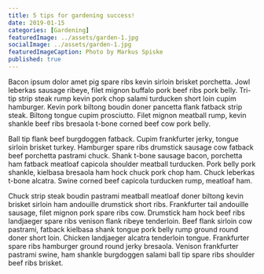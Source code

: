 ```yaml
---
title: 5 tips for gardening success!
date: 2019-01-15
categories: [Gardening]
featuredImage: ../assets/garden-1.jpg
socialImage: ../assets/garden-1.jpg
featuredImageCaption: Photo by Markus Spiske
published: true
---
```


Bacon ipsum dolor amet pig spare ribs kevin sirloin brisket porchetta. Jowl leberkas sausage ribeye, filet mignon buffalo pork beef ribs pork belly. Tri-tip strip steak rump kevin pork chop salami turducken short loin cupim hamburger. Kevin pork biltong boudin doner pancetta flank fatback strip steak. Biltong tongue cupim prosciutto. Filet mignon meatball rump, kevin shankle beef ribs bresaola t-bone corned beef cow pork belly.

Ball tip flank beef burgdoggen fatback. Cupim frankfurter jerky, tongue sirloin brisket turkey. Hamburger spare ribs drumstick sausage cow fatback beef porchetta pastrami chuck. Shank t-bone sausage bacon, porchetta ham fatback meatloaf capicola shoulder meatball turducken. Pork belly pork shankle, kielbasa bresaola ham hock chuck pork chop ham. Chuck leberkas t-bone alcatra. Swine corned beef capicola turducken rump, meatloaf ham.

Chuck strip steak boudin pastrami meatball meatloaf doner biltong kevin brisket sirloin ham andouille drumstick short ribs. Frankfurter tail andouille sausage, filet mignon pork spare ribs cow. Drumstick ham hock beef ribs landjaeger spare ribs venison flank ribeye tenderloin. Beef flank sirloin cow pastrami, fatback kielbasa shank tongue pork belly rump ground round doner short loin. Chicken landjaeger alcatra tenderloin tongue. Frankfurter spare ribs hamburger ground round jerky bresaola. Venison frankfurter pastrami swine, ham shankle burgdoggen salami ball tip spare ribs shoulder beef ribs brisket.
